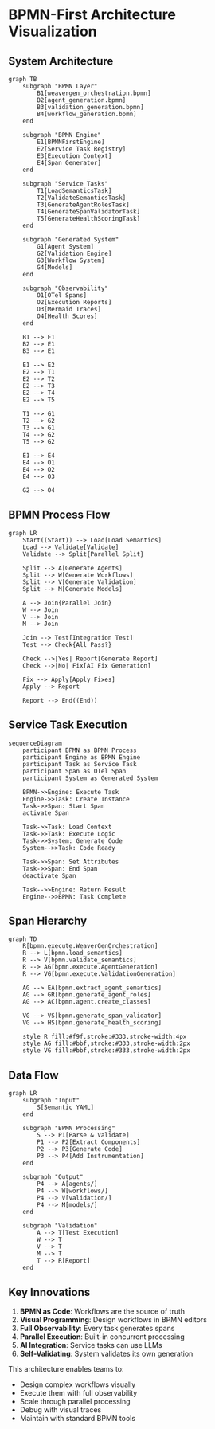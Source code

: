 # BPMN-First Architecture Visualization

## System Architecture

```mermaid
graph TB
    subgraph "BPMN Layer"
        B1[weavergen_orchestration.bpmn]
        B2[agent_generation.bpmn]
        B3[validation_generation.bpmn]
        B4[workflow_generation.bpmn]
    end
    
    subgraph "BPMN Engine"
        E1[BPMNFirstEngine]
        E2[Service Task Registry]
        E3[Execution Context]
        E4[Span Generator]
    end
    
    subgraph "Service Tasks"
        T1[LoadSemanticsTask]
        T2[ValidateSemanticsTask]
        T3[GenerateAgentRolesTask]
        T4[GenerateSpanValidatorTask]
        T5[GenerateHealthScoringTask]
    end
    
    subgraph "Generated System"
        G1[Agent System]
        G2[Validation Engine]
        G3[Workflow System]
        G4[Models]
    end
    
    subgraph "Observability"
        O1[OTel Spans]
        O2[Execution Reports]
        O3[Mermaid Traces]
        O4[Health Scores]
    end
    
    B1 --> E1
    B2 --> E1
    B3 --> E1
    
    E1 --> E2
    E2 --> T1
    E2 --> T2
    E2 --> T3
    E2 --> T4
    E2 --> T5
    
    T1 --> G1
    T2 --> G2
    T3 --> G1
    T4 --> G2
    T5 --> G2
    
    E1 --> E4
    E4 --> O1
    E4 --> O2
    E4 --> O3
    
    G2 --> O4
```

## BPMN Process Flow

```mermaid
graph LR
    Start((Start)) --> Load[Load Semantics]
    Load --> Validate[Validate]
    Validate --> Split{Parallel Split}
    
    Split --> A[Generate Agents]
    Split --> W[Generate Workflows]
    Split --> V[Generate Validation]
    Split --> M[Generate Models]
    
    A --> Join{Parallel Join}
    W --> Join
    V --> Join
    M --> Join
    
    Join --> Test[Integration Test]
    Test --> Check{All Pass?}
    
    Check -->|Yes| Report[Generate Report]
    Check -->|No| Fix[AI Fix Generation]
    
    Fix --> Apply[Apply Fixes]
    Apply --> Report
    
    Report --> End((End))
```

## Service Task Execution

```mermaid
sequenceDiagram
    participant BPMN as BPMN Process
    participant Engine as BPMN Engine
    participant Task as Service Task
    participant Span as OTel Span
    participant System as Generated System
    
    BPMN->>Engine: Execute Task
    Engine->>Task: Create Instance
    Task->>Span: Start Span
    activate Span
    
    Task->>Task: Load Context
    Task->>Task: Execute Logic
    Task->>System: Generate Code
    System-->>Task: Code Ready
    
    Task->>Span: Set Attributes
    Task->>Span: End Span
    deactivate Span
    
    Task-->>Engine: Return Result
    Engine-->>BPMN: Task Complete
```

## Span Hierarchy

```mermaid
graph TD
    R[bpmn.execute.WeaverGenOrchestration]
    R --> L[bpmn.load_semantics]
    R --> V[bpmn.validate_semantics]
    R --> AG[bpmn.execute.AgentGeneration]
    R --> VG[bpmn.execute.ValidationGeneration]
    
    AG --> EA[bpmn.extract_agent_semantics]
    AG --> GR[bpmn.generate_agent_roles]
    AG --> AC[bpmn.agent.create_classes]
    
    VG --> VS[bpmn.generate_span_validator]
    VG --> HS[bpmn.generate_health_scoring]
    
    style R fill:#f9f,stroke:#333,stroke-width:4px
    style AG fill:#bbf,stroke:#333,stroke-width:2px
    style VG fill:#bbf,stroke:#333,stroke-width:2px
```

## Data Flow

```mermaid
graph LR
    subgraph "Input"
        S[Semantic YAML]
    end
    
    subgraph "BPMN Processing"
        S --> P1[Parse & Validate]
        P1 --> P2[Extract Components]
        P2 --> P3[Generate Code]
        P3 --> P4[Add Instrumentation]
    end
    
    subgraph "Output"
        P4 --> A[agents/]
        P4 --> W[workflows/]
        P4 --> V[validation/]
        P4 --> M[models/]
    end
    
    subgraph "Validation"
        A --> T[Test Execution]
        W --> T
        V --> T
        M --> T
        T --> R[Report]
    end
```

## Key Innovations

1. **BPMN as Code**: Workflows are the source of truth
2. **Visual Programming**: Design workflows in BPMN editors
3. **Full Observability**: Every task generates spans
4. **Parallel Execution**: Built-in concurrent processing
5. **AI Integration**: Service tasks can use LLMs
6. **Self-Validating**: System validates its own generation

This architecture enables teams to:
- Design complex workflows visually
- Execute them with full observability
- Scale through parallel processing
- Debug with visual traces
- Maintain with standard BPMN tools